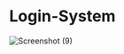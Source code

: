 
# Login-System
![Screenshot (9)](https://user-images.githubusercontent.com/51972141/149211174-501fccc7-6a32-48d6-9eaf-fb63205fce72.png)
